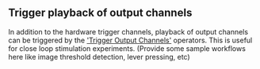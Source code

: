 
## Trigger playback of output channels

In addition to the hardware trigger channels, playback of output channels can be triggered by the ['Trigger Output Channels'](xref:Bonsai.PulsePal.TriggerOutputChannels) operators. This is useful for close loop stimulation experiments. (Provide some sample workflows here like image threshold detection, lever pressing, etc)


